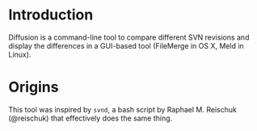 # Introduction

Diffusion is a command-line tool to compare different SVN revisions and display
the differences in a GUI-based tool (FileMerge in OS X, Meld in Linux).

# Origins

This tool was inspired by `svnd`, a bash script by Raphael M. Reischuk
(@reischuk) that effectively does the same thing.
